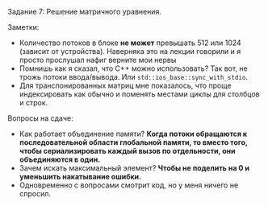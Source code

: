Задание 7: Решение матричного уравнения.

Заметки:
* Количество потоков в блоке __не может__ превышать 512 или 1024 
  (зависит от устройства). Наверняка это на лекции говорили и 
  я просто прослушал нафиг верните мои нервы
* Помнишь как я сказал, что C++ можно использовать? Так вот, не
  трожь потоки ввода/вывода. Или `std::ios_base::sync_with_stdio`.
* Для транспонированных матриц мне показалось, что проще индексировать
  как обычно и поменять местами циклы для столбцов и строк.

Вопросы на сдаче:
* Как работает объединение памяти? 
  __Когда потоки обращаются к последовательной области глобальной памяти, то 
  вместо того, чтобы сериализировать каждый вызов по отдельности, они 
  объединяются в один.__
* Зачем искать максимальный элемент? 
  __Чтобы не поделить на 0 и уменьшить накатывание ошибки.__
* Одновременно с вопросами смотрит код, но у меня ничего не спросил.
